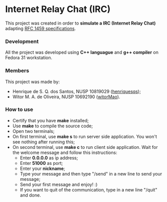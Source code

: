 # Internet Relay Chat (IRC)

This project was created in order to **simulate a IRC (Internet Relay Chat)** adapting [RFC 1459 specifications](https://tools.ietf.org/html/rfc1459).

### Development

All the project was developed using **C++ languague** and **g++ compiler** on Fedora 31 workstation.

### Members

This project was made by:

- Henrique de S. Q. dos Santos, NUSP 10819029 ([henriquesqs](https://github.com/henriquesqs));
- Witor M. A. de Oliveira, NUSP 10692190 ([witorMao](https://github.com/witormao)).

### How to use

- Certify that you have **make** installed;
- Use **make** to compile the source code;
- Open two terminals;
- On first terminal, use **make s** to run server side application. You won't see nothing after running this;
- On second terminal, use **make c** to run client side application. Wait for the welcome message and follow this instructions:
  - Enter **0.0.0.0** as ip address;
  - Enter **51000** as port;
  - Enter your **nickname**;
  - Type your message and then type "/send" in a new line to send your message;
  - Send your first message and enjoy! :)
  - If you want to quit of the communication, type in a new line "/quit" and done.
